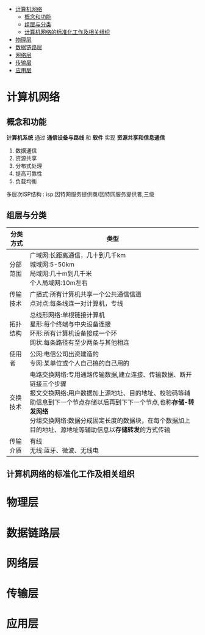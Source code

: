 - [计算机网络](#计算机网络)
  - [概念和功能](#概念和功能)
  - [组层与分类](#组层与分类)
  - [计算机网络的标准化工作及相关组织](#计算机网络的标准化工作及相关组织)
- [物理层](#物理层)
- [数据链路层](#数据链路层)
- [网络层](#网络层)
- [传输层](#传输层)
- [应用层](#应用层)
# 计算机网络
## 概念和功能
**计算机系统** 通过 **通信设备与路线** 和 **软件** 实现 **资源共享和信息通信**

1. 数据通信
2. 资源共享
3. 分布式处理
4. 提高可靠性
5. 负载均衡
   
多层次ISP结构
: isp:因特网服务提供商/因特网服务提供者,三级
## 组层与分类
| 分类方式  | 类型  |
|---|---|
| 分部范围  | 广域网:长距离通信，几十到几千km<br>城域网:5-50km<br>局域网:几十m到几千米<br>个人局域网:10m左右  |
| 传输技术| 广播式:所有计算机共享一个公共通信信道<br> 点对点:每条线连一对计算机，专线 |
|拓扑结构|总线形网络:单根链接计算机<br>星形:每个终端与中央设备连接<br>环形:所有计算机设备接成一个环<br>网状:每条路径有至少两条与其他相连|
|使用者|公网:电信公司出资建造的<br>专网:某单位或个人自己搞的自己用的|
|交换技术|电路交换网络:专用通路传输数据,建立连接、传输数据、断开链接三个步骤<br>报文交换网络:用户数据加上源地址、目的地址、校验码等辅助信息到下一个节点存储以后再到下下一个节点,也称**存储-转发网络**<br>分组交换网络:数据分成固定长度的数据块，在每个数据加上目的地址、源地址等辅助信息以**存储转发**的方式传输|
|传输介质|有线<br>无线:蓝牙、微波、无线电|
## 计算机网络的标准化工作及相关组织


# 物理层

# 数据链路层

# 网络层

# 传输层

# 应用层




